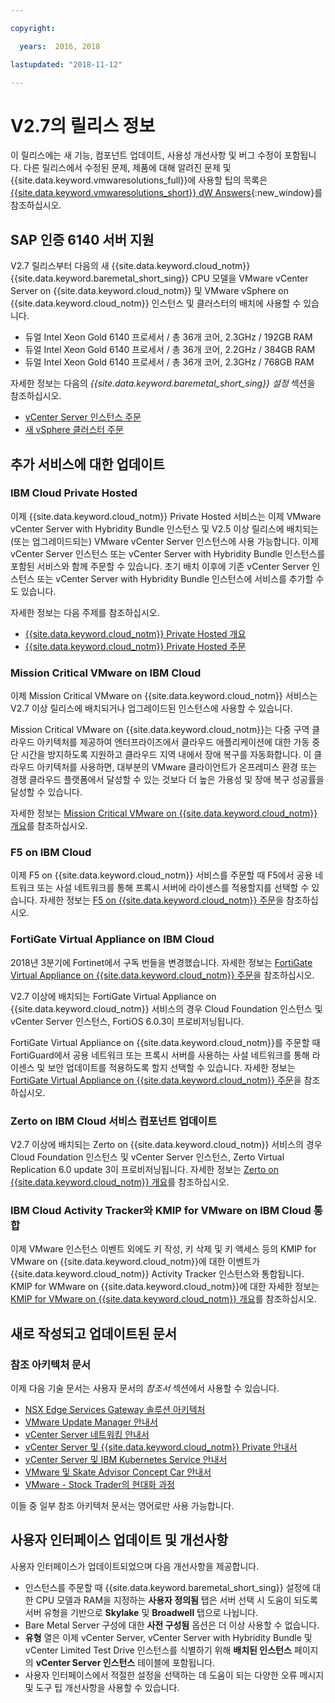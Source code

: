 ```yaml
---

copyright:

  years:  2016, 2018

lastupdated: "2018-11-12"

---
```


# V2.7의 릴리스 정보

이 릴리스에는 새 기능, 컴포넌트 업데이트, 사용성 개선사항 및 버그 수정이 포함됩니다. 다른 릴리스에서 수정된 문제, 제품에 대해 알려진 문제 및 {{site.data.keyword.vmwaresolutions_full}}에 사용할 팁의 목록은 [{{site.data.keyword.vmwaresolutions_short}} dW Answers](https://developer.ibm.com/answers/topics/cloudvmw/){:new_window}를 참조하십시오.

## SAP 인증 6140 서버 지원

V2.7 릴리스부터 다음의 새 {{site.data.keyword.cloud_notm}} {{site.data.keyword.baremetal_short_sing}} CPU 모델을 VMware vCenter Server on {{site.data.keyword.cloud_notm}} 및 VMware vSphere on {{site.data.keyword.cloud_notm}} 인스턴스 및 클러스터의 배치에 사용할 수 있습니다.
* 듀얼 Intel Xeon Gold 6140 프로세서 / 총 36개 코어, 2.3GHz / 192GB RAM
* 듀얼 Intel Xeon Gold 6140 프로세서 / 총 36개 코어, 2.2GHz / 384GB RAM
* 듀얼 Intel Xeon Gold 6140 프로세서 / 총 36개 코어, 2.3GHz / 768GB RAM

자세한 정보는 다음의 *{{site.data.keyword.baremetal_short_sing}} 설정* 섹션을 참조하십시오.
* [vCenter Server 인스턴스 주문](../vcenter/vc_orderinginstance.html#bare-metal-server-settings)
* [새 vSphere 클러스터 주문](../vsphere/vs_orderinginstances.html#bare-metal-server-settings)

## 추가 서비스에 대한 업데이트

### IBM Cloud Private Hosted

이제 {{site.data.keyword.cloud_notm}} Private Hosted 서비스는 이제 VMware vCenter Server with Hybridity Bundle 인스턴스 및 V2.5 이상 릴리스에 배치되는(또는 업그레이드되는) VMware vCenter Server 인스턴스에 사용 가능합니다. 이제 vCenter Server 인스턴스 또는 vCenter Server with Hybridity Bundle 인스턴스를 포함된 서비스와 함께 주문할 수 있습니다. 초기 배치 이후에 기존 vCenter Server 인스턴스 또는 vCenter Server with Hybridity Bundle 인스턴스에 서비스를 추가할 수도 있습니다.

자세한 정보는 다음 주제를 참조하십시오.
* [{{site.data.keyword.cloud_notm}} Private Hosted 개요](../services/icp_overview.html)
* [{{site.data.keyword.cloud_notm}} Private Hosted 주문](../services/icp_ordering.html)

### Mission Critical VMware on IBM Cloud

이제 Mission Critical VMware on {{site.data.keyword.cloud_notm}} 서비스는 V2.7 이상 릴리스에 배치되거나 업그레이드된 인스턴스에 사용할 수 있습니다.

Mission Critical VMware on {{site.data.keyword.cloud_notm}}는 다중 구역 클라우드 아키텍처를 제공하여 엔터프라이즈에서 클라우드 애플리케이션에 대한 가동 중단 시간을 방지하도록 지원하고 클라우드 지역 내에서 장애 복구를 자동화합니다. 이 클라우드 아키텍처를 사용하면, 대부분의 VMware 클라이언트가 온프레미스 환경 또는 경쟁 클라우드 플랫폼에서 달성할 수 있는 것보다 더 높은 가용성 및 장애 복구 성공률을 달성할 수 있습니다.

자세한 정보는 [Mission Critical VMware on {{site.data.keyword.cloud_notm}} 개요](../services/mcv_overview.html)를 참조하십시오.

### F5 on IBM Cloud

이제 F5 on {{site.data.keyword.cloud_notm}} 서비스를 주문할 때 F5에서 공용 네트워크 또는 사설 네트워크를 통해 프록시 서버에 라이센스를 적용할지를 선택할 수 있습니다. 자세한 정보는 [F5 on {{site.data.keyword.cloud_notm}} 주문](../services/f5_ordering.html)을 참조하십시오.

### FortiGate Virtual Appliance on IBM Cloud

2018년 3분기에 Fortinet에서 구독 번들을 변경했습니다. 자세한 정보는 [FortiGate Virtual Appliance on {{site.data.keyword.cloud_notm}} 주문](../services/fortinetvm_ordering.html)을 참조하십시오.

V2.7 이상에 배치되는 FortiGate Virtual Appliance on {{site.data.keyword.cloud_notm}} 서비스의 경우 Cloud Foundation 인스턴스 및 vCenter Server 인스턴스, FortiOS 6.0.3이 프로비저닝됩니다.

FortiGate Virtual Appliance on {{site.data.keyword.cloud_notm}}를 주문할 때 FortiGuard에서 공용 네트워크 또는 프록시 서버를 사용하는 사설 네트워크를 통해 라이센스 및 보안 업데이트를 적용하도록 할지 선택할 수 있습니다. 자세한 정보는 [FortiGate Virtual Appliance on {{site.data.keyword.cloud_notm}} 주문](../services/fortinetvm_ordering.html)을 참조하십시오.

### Zerto on IBM Cloud 서비스 컴포넌트 업데이트

V2.7 이상에 배치되는 Zerto on {{site.data.keyword.cloud_notm}} 서비스의 경우 Cloud Foundation 인스턴스 및 vCenter Server 인스턴스, Zerto Virtual Replication 6.0 update 3이 프로비저닝됩니다. 자세한 정보는 [Zerto on {{site.data.keyword.cloud_notm}} 개요](../services/addingzertodr.html)를 참조하십시오.

### IBM Cloud Activity Tracker와 KMIP for VMware on IBM Cloud 통합

이제 VMware 인스턴스 이벤트 외에도 키 작성, 키 삭제 및 키 액세스 등의 KMIP for VMware on {{site.data.keyword.cloud_notm}}에 대한 이벤트가 {{site.data.keyword.cloud_notm}} Activity Tracker 인스턴스와 통합됩니다. KMIP for WMware on {{site.data.keyword.cloud_notm}}에 대한 자세한 정보는 [KMIP for VMware on {{site.data.keyword.cloud_notm}} 개요](../services/kmip_considerations.html)를 참조하십시오.

## 새로 작성되고 업데이트된 문서

### 참조 아키텍처 문서

이제 다음 기술 문서는 사용자 문서의 *참조서* 섹션에서 사용할 수 있습니다.

* [NSX Edge Services Gateway 솔루션 아키텍처](../archiref/nsx/nsx_overview.html)
* [VMware Update Manager 안내서](../archiref/vum/vum-intro.html)
* [vCenter Server 네트워킹 안내서](../archiref/vcsnsxt/vcsnsxt-intro.html)
* [vCenter Server 및 {{site.data.keyword.cloud_notm}} Private 안내서](../archiref/vcsicp/vcsicp-intro.html)
* [vCenter Server 및 IBM Kubernetes Service 안내서](../archiref/vcsiks/vcsiks-intro.html)
* [VMware 및 Skate Advisor Concept Car 안내서](../archiref/vcscar/vcscar-intro.html)
* [VMware - Stock Trader의 현대화 과정](../archiref/vcscontent/vcscontent-modjourney.html)

이들 중 일부 참조 아키텍처 문서는 영어로만 사용 가능합니다.

## 사용자 인터페이스 업데이트 및 개선사항

사용자 인터페이스가 업데이트되었으며 다음 개선사항을 제공합니다.

* 인스턴스를 주문할 때 {{site.data.keyword.baremetal_short_sing}} 설정에 대한 CPU 모델과 RAM을 지정하는 **사용자 정의됨** 탭은 서버 선택 시 도움이 되도록 서버 유형을 기반으로 **Skylake** 및 **Broadwell** 탭으로 나뉩니다.
* Bare Metal Server 구성에 대한 **사전 구성됨** 옵션은 더 이상 사용할 수 없습니다.
* **유형** 열은 이제 vCenter Server, vCenter Server with Hybridity Bundle 및 vCenter Limited Test Drive 인스턴스를 식별하기 위해 **배치된 인스턴스** 페이지의 **vCenter Server 인스턴스** 테이블에 포함됩니다.
* 사용자 인터페이스에서 적절한 설정을 선택하는 데 도움이 되는 다양한 오류 메시지 및 도구 팁 개선사항을 사용할 수 있습니다.
